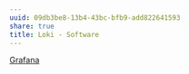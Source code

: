 ```yaml
---
uuid: 09db3be8-13b4-43bc-bfb9-add822641593
share: true
title: Loki - Software
---
```

[Grafana](/d7db97da-e8c8-41eb-ab57-7a17f5e60367)